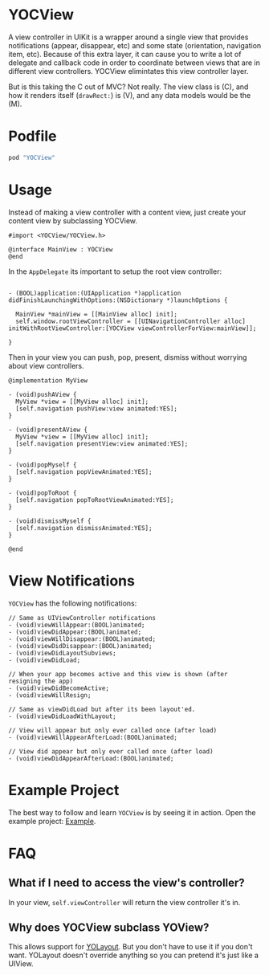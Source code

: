 YOCView
=========

A view controller in UIKit is a wrapper around a single view that provides notifications (appear, disappear, etc) and some state (orientation, navigation item, etc). Because of this extra layer, it can cause you to write a lot of delegate and callback code in order to coordinate between views that are in different view controllers. YOCView elimintates this view controller layer.

But is this taking the C out of MVC? Not really. The view class is (C), and how it renders itself (`drawRect:`) is (V), and any data models would be the (M).

# Podfile

```ruby
pod "YOCView"
```

# Usage

Instead of making a view controller with a content view, just create your content view by subclassing YOCView.

```objc
#import <YOCView/YOCView.h>

@interface MainView : YOCView
@end
```

In the `AppDelegate` its important to setup the root view controller:

```objc

- (BOOL)application:(UIApplication *)application didFinishLaunchingWithOptions:(NSDictionary *)launchOptions {

  MainView *mainView = [[MainView alloc] init];
  self.window.rootViewController = [[UINavigationController alloc] initWithRootViewController:[YOCView viewControllerForView:mainView]];
  
}
```

Then in your view you can push, pop, present, dismiss without worrying about view controllers.

```objc
@implementation MyView

- (void)pushAView {
  MyView *view = [[MyView alloc] init];
  [self.navigation pushView:view animated:YES];
}

- (void)presentAView {
  MyView *view = [[MyView alloc] init];
  [self.navigation presentView:view animated:YES];
}

- (void)popMyself {
  [self.navigation popViewAnimated:YES];
}

- (void)popToRoot {
  [self.navigation popToRootViewAnimated:YES];
}

- (void)dismissMyself {
  [self.navigation dismissAnimated:YES];
}

@end
```

# View Notifications

`YOCView` has the following notifications:

```objc
// Same as UIViewController notifications
- (void)viewWillAppear:(BOOL)animated;
- (void)viewDidAppear:(BOOL)animated;
- (void)viewWillDisappear:(BOOL)animated;
- (void)viewDidDisappear:(BOOL)animated;
- (void)viewDidLayoutSubviews;
- (void)viewDidLoad;

// When your app becomes active and this view is shown (after resigning the app)
- (void)viewDidBecomeActive;
- (void)viewWillResign;

// Same as viewDidLoad but after its been layout'ed.
- (void)viewDidLoadWithLayout;

// View will appear but only ever called once (after load)
- (void)viewWillAppearAfterLoad:(BOOL)animated;

// View did appear but only ever called once (after load)
- (void)viewDidAppearAfterLoad:(BOOL)animated;
```

# Example Project

The best way to follow and learn `YOCView` is by seeing it in action. Open the example project: [Example](https://github.com/gabriel/YOCView/tree/master/Example). 

# FAQ

## What if I need to access the view's controller?

In your view, `self.viewController` will return the view controller it's in.

## Why does YOCView subclass YOView?

This allows support for [YOLayout](https://github.com/YOLayout/YOLayout). But you don't have to use it if you don't want. YOLayout doesn't override anything so you can pretend it's just like a UIView.


